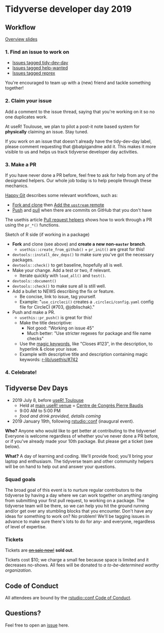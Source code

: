 # Tidyverse developer day 2019

## Workflow

[Overview slides](overview.pdf)

### 1. Find an issue to work on

* [Issues tagged tidy-dev-day](https://github.com/search?q=is%3Aissue+is%3Aopen+label%3A%22tidy-dev-day+%3Anerd_face%3A%22)
* [Issues tagged help-wanted](https://github.com/search?q=is%3Aopen+is%3Aissue+label%3A%22help+wanted+%3Aheart%3A%22+&state=open&type=Issues)
* [Issues tagged reprex](https://github.com/search?q=is%3Aopen+label%3Areprex+&state=open&type=Issues)

You're encouraged to team up with a (new) friend and tackle something together!

### 2. Claim your issue

Add a comment to the issue thread, saying that you're working on it so no one duplicates work.

At useR! Toulouse, we plan to pilot a post-it note based system for **physically** claiming an issue. Stay tuned.

If you work on an issue that doesn't already have the tidy-dev-day label, please comment requesting that @batpigandme add it. This makes it more visible to us and helps us track tidyverse developer day activities.

### 3. Make a PR

If you have never done a PR before, feel free to ask for help from any of the designated helpers. Our whole job today is to help people through these mechanics.

[Happy Git](https://happygitwithr.com) describes some relevant workflows, such as:

  * [Fork and clone](https://happygitwithr.com/fork-and-clone.html) then [Add the `upstream` remote](https://happygitwithr.com/upstream-changes.html#add-the-upstream-remote)
  * [Push](https://happygitwithr.com/push-rejected.html) and [pull](https://happygitwithr.com/pull-tricky.html) when there are commits on GitHub that you don't have
  
  
The usethis article [Pull request helpers](https://usethis.r-lib.org/articles/articles/pr-functions.html) shows how to work through a PR using the `pr_*()` functions. 

Sketch of R side (if working in a package)

  * **Fork** and clone (see above) and **create a new non-`master` branch**.
    - `usethis::create_from_github()` + `pr_init()` are great for this!
  * `devtools::install_dev_deps()` to make sure you've got the necessary packages.
  * `devtools::check()` to get baseline, hopefully all is well.
  * Make your change. Add a test or two, if relevant.
    - Iterate quickly with `load_all()` and `test()`.
  * `devtools::document()`
  * `devtools::check()` to make sure all is still well.
  * Add a bullet to NEWS describing the fix or feature.
    - Be concise, link to issue, tag yourself.
    - Example: "`use_circleci()` creates a `.circleci/config.yaml` config file
      for CircleCI (#703, @jdblischak)."
  * Push and make a PR.
    - `usethis::pr_push()` is great for this!
    - Make the title descriptive:
      - Not good: "Working on issue 45"
      - Much better: "Use stricter regexes for package and file name checks"
    - Use the [magic keywords](https://help.github.com/en/articles/closing-issues-using-keywords),
      like "Closes #123", in the description, to hyperlink & close your issue.
    - Example with descriptive title and description containing magic keywords:
      [r-lib/usethis/#742](https://github.com/r-lib/usethis/pull/742)  

### 4. Celebrate!

## Tidyverse Dev Days

  * 2019 July 8, before [useR! Toulouse](https://user2019.r-project.org)
    - Held at [main useR! venue](https://user2019.r-project.org/travel/) =
      [Centre de Congrès Pierre Baudis](https://goo.gl/maps/3abG1CLHoE2gEDj19)
    - 9:00 AM to 5:00 PM
    - *food and drink provided, details coming*
  * 2019 January 19th, following
    [rstudio::conf](https://www.rstudio.com/conference/) (inaugural event).

**Who?** Anyone who would like to get better at contributing to the tidyverse! Everyone is welcome regardless of whether you've never done a PR before, or if you've already made your 10th package. But please get a ticket (see below).

**What?** A day of learning and coding. We'll provide food; you'll bring your laptop and enthusiasm. The tidyverse team and other community helpers will be on hand to help out and answer your questions.

### Squad goals

The broad goal of this event is to nurture regular contributors to the tidyverse by having a day where we can work together on anything ranging from submitting your first pull request, to working on a package. The tidyverse team will be there, so we can help you hit the ground running and/or get over any stumbling blocks that you encounter. Don't have any ideas for something to work on? No problem! We'll be tagging issues in advance to make sure there's lots to do for any- and everyone, regardless of level of expertise.

### Tickets

Tickets are [~~on sale now!~~](https://www.eventbrite.com/e/tidyverse-developer-day-tickets-51757053741) __sold out__.

Tickets cost $10; we charge a small fee because space is limited and it decreases no-shows. All fees will be donated to *a to-be-determined worthy organization*.

## Code of Conduct

All attendees are bound by the [rstudio::conf Code of Conduct](CODE_OF_CONDUCT.md).

## Questions?

Feel free to open an [issue](https://github.com/tidyverse/dev-day-2019/issues) here.
